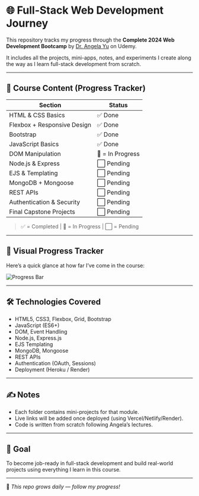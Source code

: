 # 🌐 Full-Stack Web Development Journey

This repository tracks my progress through the **Complete 2024 Web Development Bootcamp** by [Dr. Angela Yu](https://www.udemy.com/course/the-complete-web-development-bootcamp/) on Udemy.

It includes all the projects, mini-apps, notes, and experiments I create along the way as I learn full-stack development from scratch.

---

## 🚀 Course Content (Progress Tracker)

| Section                        | Status  
|-------------------------------|-------------------|
| HTML & CSS Basics             | ✅ Done          |                      
| Flexbox + Responsive Design   | ✅ Done          |              
| Bootstrap                     | ✅ Done          | 
| JavaScript Basics             | ✅ Done          | 
| DOM Manipulation              | 🔄 = In Progress | 
| Node.js & Express             | ⬜️ Pending       |
| EJS & Templating              | ⬜️ Pending       |
| MongoDB + Mongoose            | ⬜️ Pending       |
| REST APIs                     | ⬜️ Pending       | 
| Authentication & Security     | ⬜️ Pending       | 
| Final Capstone Projects       | ⬜️ Pending       |

> ✅ = Completed | 🔄 = In Progress | ⬜️ =  Pending

---
## 🌸 Visual Progress Tracker

Here’s a quick glance at how far I’ve come in the course:

![Progress Bar](https://img.shields.io/badge/Progress-34%25-ffcfe0?style=for-the-badge&logo=javascript&logoColor=white)


---
## 🛠️ Technologies Covered

- HTML5, CSS3, Flexbox, Grid, Bootstrap
- JavaScript (ES6+)
- DOM, Event Handling
- Node.js, Express.js
- EJS Templating
- MongoDB, Mongoose
- REST APIs
- Authentication (OAuth, Sessions)
- Deployment (Heroku / Render)


---

## ✍️ Notes

- Each folder contains mini-projects for that module.
- Live links will be added once deployed (using Vercel/Netlify/Render).
- Code is written from scratch following Angela’s lectures.

---

## 🎯 Goal

To become job-ready in full-stack development and build real-world projects using everything I learn in this course.

---

🌱 *This repo grows daily — follow my progress!*


